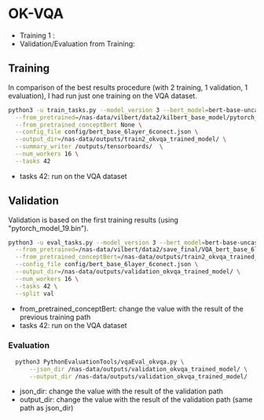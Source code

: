 # OK-VQA

* Training 1 :
* Validation/Evaluation from Training:

## Training

In comparison of the best results procedure (with 2 training, 1 validation, 1 evaluation), I had run just one training
on the VQA dataset.

```bash
python3 -u train_tasks.py --model_version 3 --bert_model=bert-base-uncased \
  --from_pretrained=/nas-data/vilbert/data2/kilbert_base_model/pytorch_model_9.bin \
  --from_pretrained_conceptBert None \
  --config_file config/bert_base_6layer_6conect.json \
  --output_dir=/nas-data/outputs/train2_okvqa_trained_model/ \
  --summary_writer /outputs/tensorboards/  \
  --num_workers 16 \
  --tasks 42
```

* tasks 42: run on the VQA dataset

## Validation

Validation is based on the first training results (using "pytorch_model_19.bin").

```bash
python3 -u eval_tasks.py --model_version 3 --bert_model=bert-base-uncased \
  --from_pretrained=/nas-data/vilbert/data2/save_final/VQA_bert_base_6layer_6conect-beta_vilbert_vqa/pytorch_model_11.bin  \
  --from_pretrained_conceptBert=/nas-data/outputs/train2_okvqa_trained_model/OK-VQA_bert_base_6layer_6conect/pytorch_model_99.bin \
  --config_file config/bert_base_6layer_6conect.json \
  --output_dir=/nas-data/outputs/validation_okvqa_trained_model/ \
  --num_workers 16 \
  --tasks 42 \
  --split val
```

* from_pretrained_conceptBert: change the value with the result of the previous training path
* tasks 42: run on the VQA dataset

### Evaluation

```bash
  python3 PythonEvaluationTools/vqaEval_okvqa.py \
      --json_dir /nas-data/outputs/validation_okvqa_trained_model/ \
      --output_dir /nas-data/outputs/validation_okvqa_trained_model/
```

* json_dir: change the value with the result of the validation path
* output_dir: change the value with the result of the validation path (same path as json_dir)

